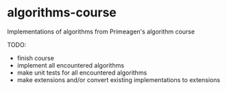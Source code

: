 # algorithms-course
Implementations of algorithms from Primeagen's algorithm course

TODO:

- finish course
- implement all encountered algorithms
- make unit tests for all encountered algorithms
- make extensions and/or convert existing implementations to extensions